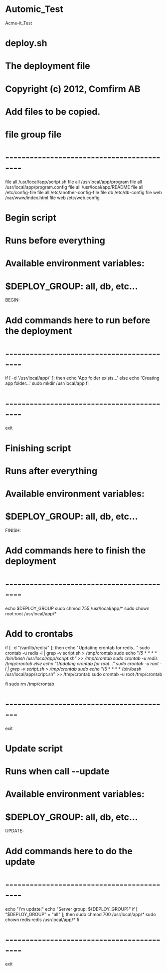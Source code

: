 # Automic_Test
Acme-it_Test

# deploy.sh
# The deployment file
# Copyright (c) 2012, Comfirm AB

# Add files to be copied.
# file  group   file
# ------------------------------------------
file all 	/usr/local/app/script.sh
file all 	/usr/local/app/program
file all 	/usr/local/app/program.config
file all 	/usr/local/app/README
file all 	/etc/config-file
file all 	/etc/another-config-file
file db 	/etc/db-config
file web 	/var/www/index.html
file web 	/etc/web.config

# Begin script
# Runs before everything
# Available environment variables:
# $DEPLOY_GROUP:	all, db, etc...
BEGIN:
# Add commands here to run before the deployment
# ------------------------------------------
if [ -d '/usr/local/app/' ]; then
        echo 'App folder exists...'
else
        echo 'Creating app folder...'
        sudo mkdir /usr/local/app
fi
# ------------------------------------------
exit

# Finishing script
# Runs after everything
# Available environment variables:
# $DEPLOY_GROUP:	all, db, etc...
FINISH:
# Add commands here to finish the deployment
# ------------------------------------------
echo $DEPLOY_GROUP
sudo chmod 755 /usr/local/app/*
sudo chown root:root /usr/local/app/*

# Add to crontabs
if [ -d "/var/lib/redis/" ]; then
	echo "Updating crontab for redis..."
        sudo crontab -u redis -l | grep -v script.sh > /tmp/crontab
        sudo echo "*/5 * * * * /bin/bash /usr/local/app/script.sh" >> /tmp/crontab
        sudo crontab -u redis /tmp/crontab
else
	echo "Updating crontab for root..."
        sudo crontab -u root -l | grep -v script.sh > /tmp/crontab
        sudo echo "*/5 * * * * /bin/bash /usr/local/app/script.sh" >> /tmp/crontab
        sudo crontab -u root /tmp/crontab

fi
sudo rm /tmp/crontab
# -----------------------------------------
exit

# Update script
# Runs when call --update
# Available environment variables:
# $DEPLOY_GROUP:	all, db, etc...
UPDATE:
# Add commands here to do the update
# ------------------------------------------
echo "I'm update!"
echo "Server group: ${DEPLOY_GROUP}"
if [ "$DEPLOY_GROUP" = "all" ]; then
	sudo chmod 700 /usr/local/app/*
	sudo chown redis:redis /usr/local/app/*
fi
# ------------------------------------------
exit

